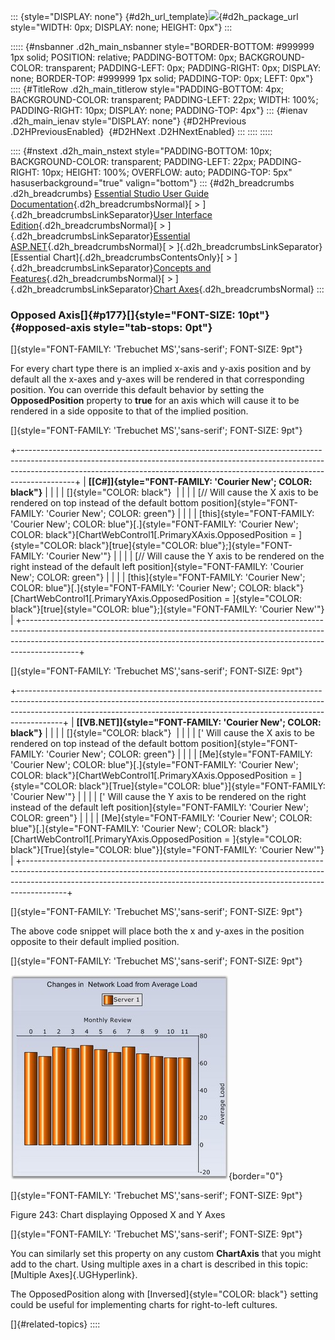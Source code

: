 ::: {style="DISPLAY: none"}
[](ms-xhelp:///?Id=d2h_url_template){#d2h_url_template}![](!package_url!){#d2h_package_url style="WIDTH: 0px; DISPLAY: none; HEIGHT: 0px"}
:::

::::: {#nsbanner .d2h_main_nsbanner style="BORDER-BOTTOM: #999999 1px solid; POSITION: relative; PADDING-BOTTOM: 0px; BACKGROUND-COLOR: transparent; PADDING-LEFT: 0px; PADDING-RIGHT: 0px; DISPLAY: none; BORDER-TOP: #999999 1px solid; PADDING-TOP: 0px; LEFT: 0px"}
:::: {#TitleRow .d2h_main_titlerow style="PADDING-BOTTOM: 4px; BACKGROUND-COLOR: transparent; PADDING-LEFT: 22px; WIDTH: 100%; PADDING-RIGHT: 10px; DISPLAY: none; PADDING-TOP: 4px"}
::: {#ienav .d2h_main_ienav style="DISPLAY: none"}
[](ms-xhelp:///?Id=27c1ed75-0e81-4a21-91f6-c12eca4b4596){#D2HPrevious .D2HPreviousEnabled}  [](ms-xhelp:///?Id=e745ecb0-444c-462a-98b9-88d7045893fb){#D2HNext .D2HNextEnabled}
:::
::::
:::::

:::: {#nstext .d2h_main_nstext style="PADDING-BOTTOM: 10px; BACKGROUND-COLOR: transparent; PADDING-LEFT: 22px; PADDING-RIGHT: 10px; HEIGHT: 100%; OVERFLOW: auto; PADDING-TOP: 5px" hasuserbackground="true" valign="bottom"}
::: {#d2h_breadcrumbs .d2h_breadcrumbs}
[Essential Studio User Guide Documentation](ms-xhelp:///?Id=12457748-09e3-4d74-a240-8e049cedf030){.d2h_breadcrumbsNormal}[ \> ]{.d2h_breadcrumbsLinkSeparator}[User Interface Edition](ms-xhelp:///?Id=c29296b7-531c-413b-a0ec-488ca1f7f669){.d2h_breadcrumbsNormal}[ \> ]{.d2h_breadcrumbsLinkSeparator}[Essential ASP.NET](ms-xhelp:///?Id=25c35330-c127-4dad-9a92-ed79dc7261a6){.d2h_breadcrumbsNormal}[ \> ]{.d2h_breadcrumbsLinkSeparator}[Essential Chart]{.d2h_breadcrumbsContentsOnly}[ \> ]{.d2h_breadcrumbsLinkSeparator}[Concepts and Features](ms-xhelp:///?Id=100687ce-82f2-4424-9d16-0949ea76cf15){.d2h_breadcrumbsNormal}[ \> ]{.d2h_breadcrumbsLinkSeparator}[Chart Axes](ms-xhelp:///?Id=7a90cdaa-49ed-4b7e-abc1-5a0281835094){.d2h_breadcrumbsNormal}
:::

### Opposed Axis[]{#p177}[]{style="FONT-SIZE: 10pt"} {#opposed-axis style="tab-stops: 0pt"}

[]{style="FONT-FAMILY: 'Trebuchet MS','sans-serif'; FONT-SIZE: 9pt"} 

For every chart type there is an implied x-axis and y-axis position and by default all the x-axes and y-axes will be rendered in that corresponding position. You can override this default behavior by setting the **OpposedPosition** property to **true** for an axis which will cause it to be rendered in a side opposite to that of the implied position.

[]{style="FONT-FAMILY: 'Trebuchet MS','sans-serif'; FONT-SIZE: 9pt"} 

+--------------------------------------------------------------------------------------------------------------------------------------------------------------------------------------------------------------------------------------------------------+
| **[\[C#\]]{style="FONT-FAMILY: 'Courier New'; COLOR: black"}**                                                                                                                                                                                         |
|                                                                                                                                                                                                                                                        |
| []{style="COLOR: black"}                                                                                                                                                                                                                               |
|                                                                                                                                                                                                                                                        |
| [// Will cause the X axis to be rendered on top instead of the default bottom position]{style="FONT-FAMILY: 'Courier New'; COLOR: green"}                                                                                                              |
|                                                                                                                                                                                                                                                        |
| [this]{style="FONT-FAMILY: 'Courier New'; COLOR: blue"}[.]{style="FONT-FAMILY: 'Courier New'; COLOR: black"}[ChartWebControl1[.PrimaryXAxis.OpposedPosition = ]{style="COLOR: black"}[true]{style="COLOR: blue"};]{style="FONT-FAMILY: 'Courier New'"} |
|                                                                                                                                                                                                                                                        |
| [// Will cause the Y axis to be rendered on the right instead of the default left position]{style="FONT-FAMILY: 'Courier New'; COLOR: green"}                                                                                                          |
|                                                                                                                                                                                                                                                        |
| [this]{style="FONT-FAMILY: 'Courier New'; COLOR: blue"}[.]{style="FONT-FAMILY: 'Courier New'; COLOR: black"}[ChartWebControl1[.PrimaryYAxis.OpposedPosition = ]{style="COLOR: black"}[true]{style="COLOR: blue"};]{style="FONT-FAMILY: 'Courier New'"} |
+--------------------------------------------------------------------------------------------------------------------------------------------------------------------------------------------------------------------------------------------------------+

[]{style="FONT-FAMILY: 'Trebuchet MS','sans-serif'; FONT-SIZE: 9pt"} 

+-----------------------------------------------------------------------------------------------------------------------------------------------------------------------------------------------------------------------------------------------------+
| **[\[VB.NET\]]{style="FONT-FAMILY: 'Courier New'; COLOR: black"}**                                                                                                                                                                                  |
|                                                                                                                                                                                                                                                     |
| []{style="COLOR: black"}                                                                                                                                                                                                                            |
|                                                                                                                                                                                                                                                     |
| [\' Will cause the X axis to be rendered on top instead of the default bottom position]{style="FONT-FAMILY: 'Courier New'; COLOR: green"}                                                                                                           |
|                                                                                                                                                                                                                                                     |
| [Me]{style="FONT-FAMILY: 'Courier New'; COLOR: blue"}[.]{style="FONT-FAMILY: 'Courier New'; COLOR: black"}[ChartWebControl1[.PrimaryXAxis.OpposedPosition = ]{style="COLOR: black"}[True]{style="COLOR: blue"}]{style="FONT-FAMILY: 'Courier New'"} |
|                                                                                                                                                                                                                                                     |
| [\' Will cause the Y axis to be rendered on the right instead of the default left position]{style="FONT-FAMILY: 'Courier New'; COLOR: green"}                                                                                                       |
|                                                                                                                                                                                                                                                     |
| [Me]{style="FONT-FAMILY: 'Courier New'; COLOR: blue"}[.]{style="FONT-FAMILY: 'Courier New'; COLOR: black"}[ChartWebControl1[.PrimaryYAxis.OpposedPosition = ]{style="COLOR: black"}[True]{style="COLOR: blue"}]{style="FONT-FAMILY: 'Courier New'"} |
+-----------------------------------------------------------------------------------------------------------------------------------------------------------------------------------------------------------------------------------------------------+

[]{style="FONT-FAMILY: 'Trebuchet MS','sans-serif'; FONT-SIZE: 9pt"} 

The above code snippet will place both the x and y-axes in the position opposite to their default implied position.

[]{style="FONT-FAMILY: 'Trebuchet MS','sans-serif'; FONT-SIZE: 9pt"} 

![](ImagesExt/image64_249.jpg){border="0"}

[]{style="FONT-FAMILY: 'Trebuchet MS','sans-serif'; FONT-SIZE: 9pt"} 

Figure 243: Chart displaying Opposed X and Y Axes

[]{style="FONT-FAMILY: 'Trebuchet MS','sans-serif'; FONT-SIZE: 9pt"} 

You can similarly set this property on any custom **ChartAxis** that you might add to the chart. Using multiple axes in a chart is described in this topic: [Multiple Axes]{.UGHyperlink}.

The OpposedPosition along with [Inversed]{style="COLOR: black"} setting could be useful for implementing charts for right-to-left cultures.

[]{#related-topics}
::::
